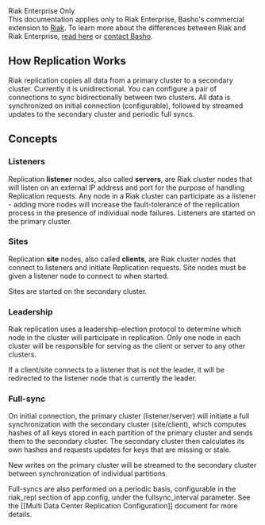<div class="info"><div class="title">Riak Enterprise Only</div>This documentation applies only to Riak Enterprise, Basho's commercial extension to <a href="http://wiki.basho.com/Riak.html">Riak</a>. To learn more about the differences between Riak and Riak Enterprise, <a href="http://basho.com/products/riak-overview/">read here</a> or <a href="http://info.basho.com/Wiki_Contact.html">contact Basho</a>.</div>

## How Replication Works
Riak replication copies all data from a primary cluster to a secondary cluster. Currently it is unidirectional. You can configure a pair of connections to sync bidirectionally between two clusters. All data is synchronized on initial connection (configurable), followed by streamed updates to the secondary cluster and periodic full syncs.

## Concepts
### Listeners
Replication **listener** nodes, also called **servers**, are Riak cluster nodes that will listen on an external IP address and port for the purpose of handling Replication requests. Any node in a Riak cluster can participate as a listener - adding more nodes will increase the fault-tolerance of the replication process in the presence of individual node failures. Listeners are started on the primary cluster.

### Sites
Replication **site** nodes, also called **clients**, are Riak cluster nodes that connect to listeners and initiate Replication requests. Site nodes must be given a listener node to connect to when started.

Sites are started on the secondary cluster.

### Leadership
Riak replication uses a leadership-election protocol to determine which node in the cluster will participate in replication. Only one node in each cluster will be responsible for serving as the client or server to any other clusters.

If a client/site connects to a listener that is not the leader, it will be redirected to the listener node that is currently the leader.

### Full-sync
On initial connection, the primary cluster (listener/server) will initiate a full synchronization with the secondary cluster (site/client), which computes hashes of all keys stored in each partition of the primary cluster and sends them to the secondary cluster. The secondary cluster then calculates its own hashes and requests updates for keys that are missing or stale.

New writes on the primary cluster will be streamed to the secondary cluster between synchronization of individual partitions.

Full-syncs are also performed on a periodic basis, configurable in the riak_repl section of app.config, under the fullsync_interval parameter. See the [[Multi Data Center Replication Configuration]] document for more details.
